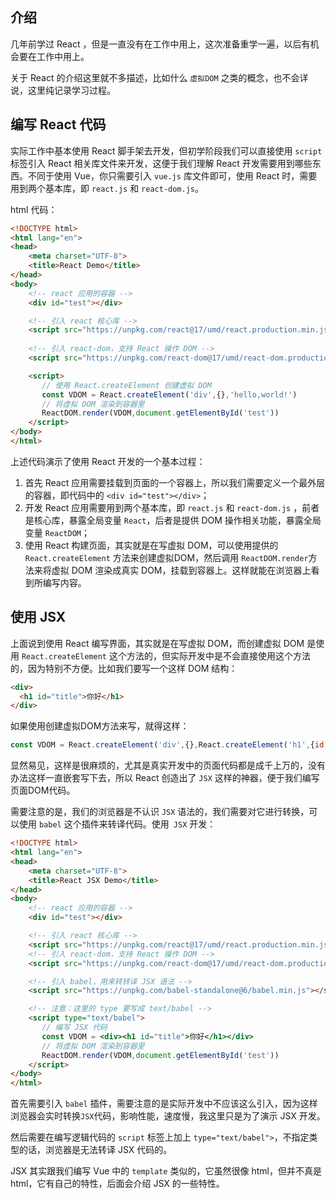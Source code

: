 ## 介绍

几年前学过 React ，但是一直没有在工作中用上，这次准备重学一遍，以后有机会要在工作中用上。

关于 React 的介绍这里就不多描述，比如什么 `虚拟DOM` 之类的概念，也不会详说，这里纯记录学习过程。

## 编写 React 代码

实际工作中基本使用 React 脚手架去开发，但初学阶段我们可以直接使用 `script` 标签引入 React 相关库文件来开发，这便于我们理解 React 开发需要用到哪些东西。不同于使用 Vue，你只需要引入 `vue.js` 库文件即可，使用 React 时，需要用到两个基本库，即 `react.js` 和 `react-dom.js`。

html 代码：

```html
<!DOCTYPE html>
<html lang="en">
<head>
    <meta charset="UTF-8">
    <title>React Demo</title>
</head>
<body>
    <!-- react 应用的容器 -->
    <div id="test"></div> 

    <!-- 引入 react 核心库 -->
    <script src="https://unpkg.com/react@17/umd/react.production.min.js" crossorigin></script>
  
    <!-- 引入 react-dom，支持 React 操作 DOM -->
    <script src="https://unpkg.com/react-dom@17/umd/react-dom.production.min.js" crossorigin></script>

    <script>
       // 使用 React.createElement 创建虚拟 DOM
       const VDOM = React.createElement('div',{},'hello,world!')
       // 将虚拟 DOM 渲染到容器里
       ReactDOM.render(VDOM,document.getElementById('test'))
    </script>
</body>
</html>
```

上述代码演示了使用 React 开发的一个基本过程：

1. 首先 React 应用需要挂载到页面的一个容器上，所以我们需要定义一个最外层的容器，即代码中的 `<div id="test"></div>`；
2. 开发 React 应用需要用到两个基本库，即 `react.js` 和 `react-dom.js` ，前者是核心库，暴露全局变量 `React`，后者是提供 DOM 操作相关功能，暴露全局变量 `ReactDOM`；
3. 使用 React 构建页面，其实就是在写虚拟 DOM，可以使用提供的 `React.createElement` 方法来创建虚拟DOM，然后调用 `ReactDOM.render`方法来将虚拟 DOM 渲染成真实 DOM，挂载到容器上。这样就能在浏览器上看到所编写内容。



## 使用 JSX 

上面说到使用 React 编写界面，其实就是在写虚拟 DOM，而创建虚拟 DOM 是使用 `React.createElement` 这个方法的，但实际开发中是不会直接使用这个方法的，因为特别不方便。比如我们要写一个这样 DOM 结构：

```html
<div>
  <h1 id="title">你好</h1>
</div>
```

如果使用创建虚拟DOM方法来写，就得这样：

```js
const VDOM = React.createElement('div',{},React.createElement('h1',{id:'title'},'你好'))
```

显然易见，这样是很麻烦的，尤其是真实开发中的页面代码都是成千上万的，没有办法这样一直嵌套写下去，所以 React 创造出了 `JSX` 这样的神器，便于我们编写页面DOM代码。



需要注意的是，我们的浏览器是不认识 `JSX` 语法的，我们需要对它进行转换，可以使用 `babel` 这个插件来转译代码。使用` JSX` 开发：

```html
<!DOCTYPE html>
<html lang="en">
<head>
    <meta charset="UTF-8">
    <title>React JSX Demo</title>
</head>
<body>
    <!-- react 应用的容器 -->
    <div id="test"></div> 

    <!-- 引入 react 核心库 -->
    <script src="https://unpkg.com/react@17/umd/react.production.min.js" crossorigin></script>
    <!-- 引入 react-dom，支持 React 操作 DOM -->
    <script src="https://unpkg.com/react-dom@17/umd/react-dom.production.min.js" crossorigin></script>

    <!-- 引入 babel，用来转转译 JSX 语法 -->
    <script src="https://unpkg.com/babel-standalone@6/babel.min.js"></script>

    <!-- 注意：这里的 type 要写成 text/babel -->
    <script type="text/babel">
       // 编写 JSX 代码
       const VDOM = <div><h1 id="title">你好</h1></div>
       // 将虚拟 DOM 渲染到容器里
       ReactDOM.render(VDOM,document.getElementById('test'))
    </script>
</body>
</html>
```

首先需要引入 `babel` 插件，需要注意的是实际开发中不应该这么引入，因为这样浏览器会实时转换`JSX`代码，影响性能，速度慢，我这里只是为了演示 JSX 开发。

然后需要在编写逻辑代码的 `script` 标签上加上 `type="text/babel">`，不指定类型的话，浏览器是无法转译 JSX 代码的。

JSX 其实跟我们编写 Vue 中的 `template` 类似的，它虽然很像 html，但并不真是 html，它有自己的特性，后面会介绍 JSX 的一些特性。

